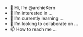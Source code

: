 - 👋 Hi, I’m @archieKern
- 👀 I’m interested in ...
- 🌱 I’m currently learning ...
- 💞️ I’m looking to collaborate on ...
- 📫 How to reach me ...

<!---
archieKern/archieKern is a ✨ special ✨ repository because its `README.md` (this file) appears on your GitHub profile.
You can click the Preview link to take a look at your changes.
--->
